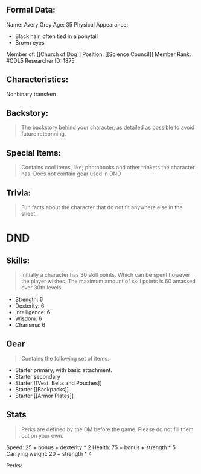 ## Formal Data:
Name: Avery Grey
Age:  35
Physical Appearance: 
- Black hair, often tied in a ponytail
- Brown eyes

Member of: [[Church of Dog]]
Position: [[Science Council]] Member
Rank: #CDL5 
Researcher ID: 1875

## Characteristics:
Nonbinary transfem

## Backstory:
> The backstory behind your character, as detailed as possible to avoid future retconning.

## Special Items:
> Contains cool items, like; photobooks and other trinkets the character has.
> Does not contain gear used in DND

## Trivia:
> Fun facts about the character that do not fit anywhere else in the sheet.


# DND
## Skills:
> Initially a character has 30 skill points. Which can be spent however the player wishes.
> The maximum amount of skill points is 60 amassed over 30th levels.

- Strength: 6
- Dexterity: 6
- Intelligence: 6
- Wisdom: 6
- Charisma: 6

## Gear
> Contains the following set of items:

- Starter primary, with basic attachment.
- Starter secondary
- Starter [[Vest, Belts and Pouches]]
- Starter [[Backpacks]]
- Starter [[Armor Plates]]

## Stats
> Perks are defined by the DM before the game. Please do not fill them out on your own.

Speed: 25 + bonus + dexterity * 2
Health: 75 + bonus + strength * 5
Carrying weight: 20 + strength * 4

Perks: